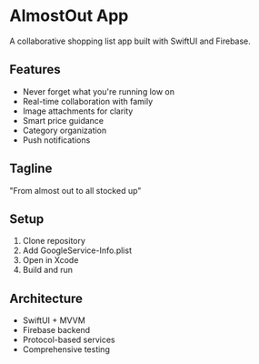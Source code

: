 # AlmostOut App

A collaborative shopping list app built with SwiftUI and Firebase.

## Features
- Never forget what you're running low on
- Real-time collaboration with family
- Image attachments for clarity
- Smart price guidance
- Category organization
- Push notifications

## Tagline
"From almost out to all stocked up"

## Setup
1. Clone repository
2. Add GoogleService-Info.plist
3. Open in Xcode
4. Build and run

## Architecture
- SwiftUI + MVVM
- Firebase backend
- Protocol-based services
- Comprehensive testing

